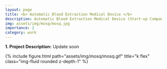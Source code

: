 ```yaml
---
layout: page
title: <b> Automatic Blood Extraction Medical Device </b>
description: Automatic Blood Extraction Medical Device (Start-up Company Project)
img: assets/img/mosq/mosq.jpg
importance: 2
category: work
---
```


<p><b>1. Project Description:</b> Update soon </p>


<div class="row justify-content-center">
    <div class="col-sm mt-10 mt-md-0">
        {% include figure.html path="assets/img/mosq/mosq.gif" title="k flex" class="img-fluid rounded z-depth-1" %}
    </div>
</div>
<div class="caption">
    

</div>